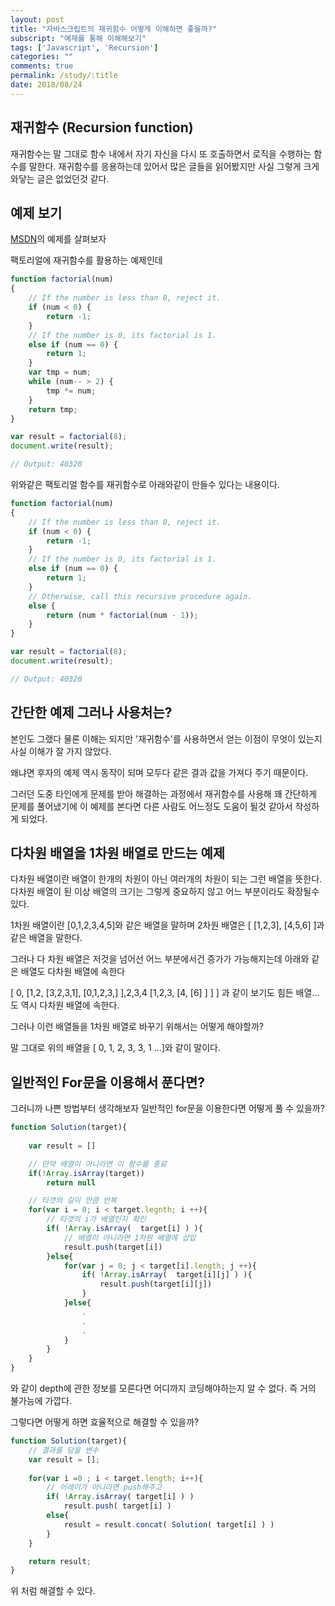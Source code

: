 ```yaml
---
layout: post
title: "자바스크립트의 재귀함수 어떻게 이해하면 좋을까?"
subscript: "예제를 통해 이해해보기"
tags: ['Javascript', 'Recursion']
categories: ""
comments: true
permalink: /study/:title
date: 2018/08/24
---
```

## 재귀함수 (Recursion function)
재귀함수는 말 그대로 함수 내에서 자기 자신을 다시 또 호출하면서 로직을 수행하는 함수를 말한다. 재귀함수를 응용하는데 있어서 많은 글들을 읽어봤지만 사실 그렇게 크게 와닿는 글은 없었던것 같다.

## 예제 보기
[MSDN](https://msdn.microsoft.com/ko-kr/library/wwbyhkx4(v=vs.94).aspx)의 예제를 살펴보자 

팩토리얼에 재귀함수를 활용하는 예제인데
~~~javascript
function factorial(num)
{
    // If the number is less than 0, reject it.
    if (num < 0) {
        return -1;
    }
    // If the number is 0, its factorial is 1.
    else if (num == 0) {
        return 1;
    }
    var tmp = num;
    while (num-- > 2) {
        tmp *= num;
    }
    return tmp;
}

var result = factorial(8);
document.write(result);

// Output: 40320
~~~

위와같은 팩토리얼 함수를 재귀함수로 아래와같이 만들수 있다는 내용이다.

~~~javascript
function factorial(num)
{
    // If the number is less than 0, reject it.
    if (num < 0) {
        return -1;
    }
    // If the number is 0, its factorial is 1.
    else if (num == 0) {
        return 1;
    }
    // Otherwise, call this recursive procedure again.
    else {
        return (num * factorial(num - 1));
    }
}

var result = factorial(8);
document.write(result);

// Output: 40320
~~~

## 간단한 예제 그러나 사용처는?
본인도 그랬다 물론 이해는 되지만 '재귀함수'를 사용하면서 얻는 이점이 무엇이 있는지 사실 이해가 잘 가지 않았다.

왜냐면 후자의 예제 역시 동작이 되며 모두다 같은 결과 값을 가져다 주기 때문이다.

그러던 도중 타인에게 문제를 받아 해결하는 과정에서 재귀함수를 사용해 꽤 간단하게 문제를 풀어냈기에 이 예제를 본다면 다른 사람도 어느정도 도움이 될것 같아서 작성하게 되었다.

## 다차원 배열을 1차원 배열로 만드는 예제
다차원 배열이란 배열이 한개의 차원이 아닌 여러개의 차원이 되는 그런 배열을 뜻한다. 다차원 배열이 된 이상 배열의 크기는 그렇게 중요하지 않고 어느 부분이라도 확장될수 있다.

1차원 배열이란 [0,1,2,3,4,5]와 같은 배열을 말하며
2차원 배열은 [ [1,2,3], [4,5,6] ]과 같은 배열을 말한다.

그러나 다 차원 배열은 저것을 넘어선 어느 부분에서건 증가가 가능해지는데 아래와 같은 배열도 다차원 배열에 속한다

[ 0, [1,2, [3,2,3,1], [0,1,2,3,] ],2,3,4 [1,2,3, [4, [6] ] ] ] 과 같이 보기도 힘든 배열...도 역시 다차원 배열에 속한다.

그러나 이런 배열들을 1차원 배열로 바꾸기 위해서는 어떻게 해야할까?

말 그대로 위의 배열을 [ 0, 1, 2, 3, 3, 1 ...]와 같이 말이다.

## 일반적인 For문을 이용해서 푼다면?
그러니까 나쁜 방법부터 생각해보자 일반적인 for문을 이용한다면 어떻게 풀 수 있을까?

~~~javascript
function Solution(target){
    
    var result = []

    // 만약 배열이 아니라면 이 함수를 종료
    if(!Array.isArray(target))
        return null

    // 타갯의 길이 만큼 반복
    for(var i = 0; i < target.legnth; i ++){
        // 타갯의 i가 배열인지 확인
        if( !Array.isArray(  target[i] ) ){
            // 배열이 아니라면 1차원 배열에 삽입
            result.push(target[i])
        }else{
            for(var j = 0; j < target[i].length; j ++){
                if( !Array.isArray(  target[i][j] ) ){
                    result.push(target[i][j])
                }
            }else{
                .
                .
                .
            }
        }
    }
}
~~~
와 같이 depth에 관한 정보를 모른다면 어디까지 코딩해야하는지 알 수 없다. 즉 거의 불가능에 가깝다.

그렇다면 어떻게 하면 효율적으로 해결할 수 있을까?

~~~javascript
function Solution(target){
    // 결과를 담을 변수
    var result = [];
    
    for(var i =0 ; i < target.length; i++){
        // 어레이가 아니라면 push해주고 
        if( !Array.isArray( target[i] ) )
            result.push( target[i] )
        else{
            result = result.concat( Solution( target[i] ) )
        }
    }

    return result;
}
~~~
위 처럼 해결할 수 있다.